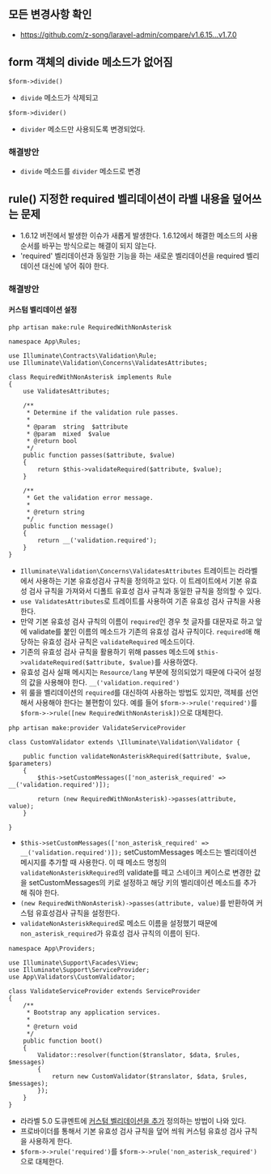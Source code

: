 ## 모든 변경사항 확인
- https://github.com/z-song/laravel-admin/compare/v1.6.15...v1.7.0

## form 객체의 divide 메소드가 없어짐
```
$form->divide()
```
- `divide` 메소드가 삭제되고 
```
$form->divider()
```
- `divider` 메소드만 사용되도록 변경되었다.

### 해결방안
- `divide` 메소드를 `divider` 메소드로 변경

## rule() 지정한 required 벨리데이션이 라벨 내용을 덮어쓰는 문제
- 1.6.12 버전에서 발생한 이슈가 새롭게 발생한다. 1.6.12에서 해결한 메소드의 사용순서를 바꾸는 방식으로는 해결이 되지 않는다.
- 'required' 벨리데이션과 동일한 기능을 하는 새로운 벨리데이션을 required 벨리데이션 대신에 넣어 줘야 한다.

### 해결방안
#### 커스텀 벨리데이션 설정
```
php artisan make:rule RequiredWithNonAsterisk
```

```
namespace App\Rules;

use Illuminate\Contracts\Validation\Rule;
use Illuminate\Validation\Concerns\ValidatesAttributes;

class RequiredWithNonAsterisk implements Rule
{
    use ValidatesAttributes;

    /**
     * Determine if the validation rule passes.
     *
     * @param  string  $attribute
     * @param  mixed  $value
     * @return bool
     */
    public function passes($attribute, $value)
    {
        return $this->validateRequired($attribute, $value);
    }

    /**
     * Get the validation error message.
     *
     * @return string
     */
    public function message()
    {
        return __('validation.required');
    }
}
```
- `Illuminate\Validation\Concerns\ValidatesAttributes` 트레이트는 라라벨에서 사용하는 기본 유효성검사 규칙을 정의하고 있다. 이 트레이트에서 기본 유효성 검사 규칙을 가져와서 디폴트 유효성 검사 규칙과 동일한 규칙을 정의할 수 있다.
- `use ValidatesAttributes`로 트레이트를 사용하여 기존 유효성 검사 규칙을 사용한다.
- 만약 기본 유효성 검사 규칙의 이름이 `required`인 경우 첫 글자를 대문자로 하고 앞에 validate를 붙인 이름의 메소드가 기존의 유효성 검사 규칙이다. `required`애 해당하는 유효성 검사 규칙은 `validateRequired` 메소드이다.
- 기존의 유효성 검사 규칙을 활용하기 위해 passes 메소드에 `$this->validateRequired($attribute, $value)`를 사용하였다.
- 유효성 검사 실패 메시지는 `Resource/lang` 부분에 정의되었기 때문에 다국어 설정의 값을 사용해야 한다. `__('validation.required')`
- 위 룰을 벨리데이션의 `required`를 대신하여 사용하는 방법도 있지만, 객체를 선언해서 사용해야 한다는 불편함이 있다. 예를 들어 `$form->->rule('required')`를 `$form->->rule([new RequiredWithNonAsterisk])`으로 대체한다.

```
php artisan make:provider ValidateServiceProvider
```

```
class CustomValidator extends \Illuminate\Validation\Validator {

    public function validateNonAsteriskRequired($attribute, $value, $parameters)
    {
        $this->setCustomMessages(['non_asterisk_required' => __('validation.required')]);
        
        return (new RequiredWithNonAsterisk)->passes(attribute, value);
    }

}
```
- `$this->setCustomMessages(['non_asterisk_required' => __('validation.required')]);` setCustomMessages 메소드는 벨리데이션 메시지를 추가할 때 사용한다. 이 때 메소드 명칭의 `validateNonAsteriskRequired`의 validate를 떼고 스네이크 케이스로 변경한 값을 setCustomMessages의 키로 설정하고 해당 키의 벨리데이션 메소드를 추가 해 줘야 한다.
- `(new RequiredWithNonAsterisk)->passes(attribute, value)`를 반환하여 커스텀 유효성검사 규칙을 설정한다.
- `validateNonAsteriskRequired`로 메소드 이름을 설정했기 때문에 `non_asterisk_required`가 유효성 검사 규칙의 이름이 된다.

```
namespace App\Providers;

use Illuminate\Support\Facades\View;
use Illuminate\Support\ServiceProvider;
use App\Validators\CustomValidator;

class ValidateServiceProvider extends ServiceProvider
{
    /**
     * Bootstrap any application services.
     *
     * @return void
     */
    public function boot()
    {
        Validator::resolver(function($translator, $data, $rules, $messages)
        {
            return new CustomValidator($translator, $data, $rules, $messages);
        });
    }
}
```
- 라라벨 5.0 도큐멘트에 [커스텀 벨리데이션을 추가](https://laravel.kr/docs/5.0/validation#%EC%82%AC%EC%9A%A9%EC%9E%90%20%EC%A0%95%EC%9D%98%20Validator%20Resolver%20%EB%93%B1%EB%A1%9D%ED%95%98%EA%B8%B0) 정의하는 방법이 나와 있다.
- 프로바이더를 통해서 기본 유효성 검사 규칙을 덮어 씌워 커스텀 유효성 검사 규칙을 사용하게 한다.
- `$form->->rule('required')`를 `$form->->rule('non_asterisk_required')`으로 대체한다.